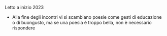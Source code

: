 Letto a inizio 2023

- Alla fine degli incontri vi si scambiano poesie come gesti di educazione o di buongusto, ma se una poesia è troppo bella, non è necessario rispondere